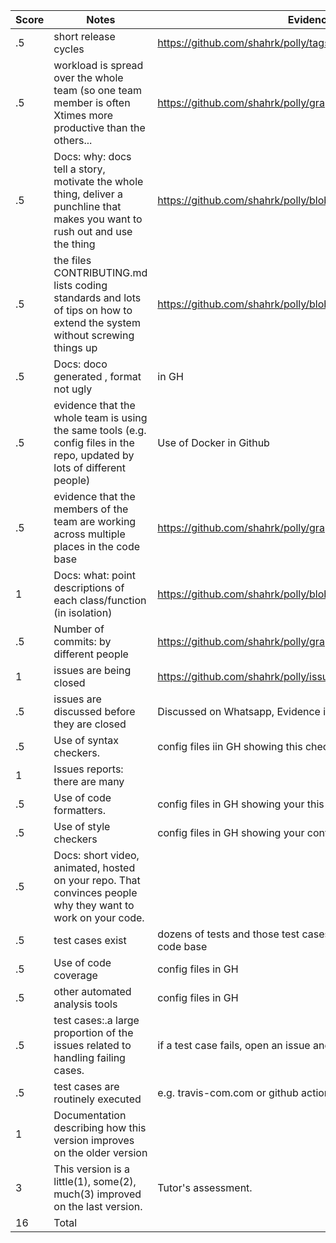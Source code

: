 |Score|Notes| Evidence|
|-|-----|---------|
|.5| short release cycles|https://github.com/shahrk/polly/tags|
|.5| workload is spread over the whole team (so one team member is often Xtimes more productive than the others...|https://github.com/shahrk/polly/graphs/contributors|
|.5|Docs: why: docs tell a story, motivate the whole thing, deliver a punchline that makes you want to rush out and use the thing | https://github.com/shahrk/polly/blob/main/README.md|
|.5|the files CONTRIBUTING.md lists coding standards and lots of tips on how to extend the system without screwing things up  |https://github.com/shahrk/polly/blob/main/CONTRIBUTING.md |
|.5|Docs: doco generated , format not ugly  | in GH|
|.5|evidence that the whole team is using the same tools (e.g. config files in the repo, updated by lots of different people) |Use of Docker in Github |
|.5|evidence that the members of the team are working across multiple places in the code base |https://github.com/shahrk/polly/graphs/contributors |
|1|Docs: what: point descriptions of each class/function (in isolation)  |https://github.com/shahrk/polly/blob/main/backend/README.md |
|.5|Number of commits: by different people  |https://github.com/shahrk/polly/graphs/contributors |
|1|issues are being closed | https://github.com/shahrk/polly/issues|
|.5|issues are discussed before they are closed | Discussed on Whatsapp, Evidence in Github Issue comments.|
|.5|Use of syntax checkers. | config files iin GH showing this checker's config|
|1|Issues reports: there are many  | |
|.5|Use of code formatters. | config files in GH showing your this formatter's config|
|.5|Use of style checkers | config files in GH showing your config|
|.5|Docs: short video, animated, hosted on your repo. That convinces people why they want to work on your code. | |
|.5|test cases exist  | dozens of tests and those test cases are more than 30% of the code base|
|.5|Use of code coverage  | config files in GH|
|.5|other automated analysis tools  | config files in GH|
|.5|test cases:.a large proportion of the issues related to handling failing cases. | if a test case fails, open an issue and fix it|
|.5|test cases are routinely executed | e.g. travis-com.com or github actions or something|
|1|Documentation describing how this version improves on the older version| 
|3|This version is a little(1), some(2), much(3) improved on the last version.|Tutor's assessment.| 
|16| Total|
